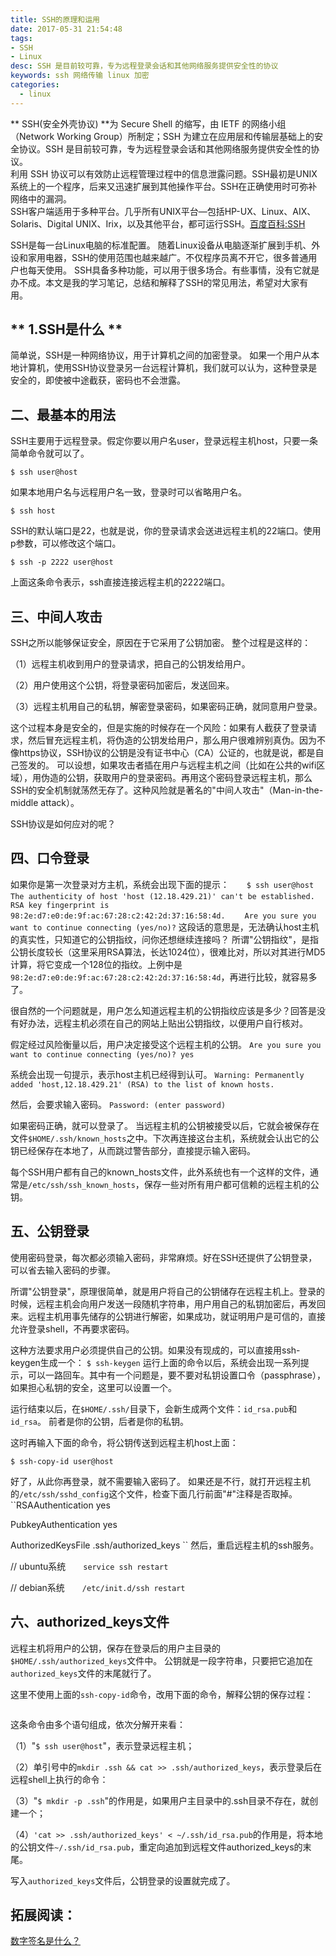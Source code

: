 ```yaml
---
title: SSH的原理和运用
date: 2017-05-31 21:54:48
tags: 
- SSH
- Linux
desc: SSH 是目前较可靠，专为远程登录会话和其他网络服务提供安全性的协议
keywords: ssh 网络传输 linux 加密
categories:
  - linux
---
```

** SSH(安全外壳协议) **为 Secure Shell 的缩写，由 IETF 的网络小组（Network Working Group）所制定；SSH 为建立在应用层和传输层基础上的安全协议。SSH 是目前较可靠，专为远程登录会话和其他网络服务提供安全性的协议。     
利用 SSH 协议可以有效防止远程管理过程中的信息泄露问题。SSH最初是UNIX系统上的一个程序，后来又迅速扩展到其他操作平台。SSH在正确使用时可弥补网络中的漏洞。  
SSH客户端适用于多种平台。几乎所有UNIX平台—包括HP-UX、Linux、AIX、Solaris、Digital   UNIX、Irix，以及其他平台，都可运行SSH。[百度百科:SSH](https://0x9.me/xuSFD)
<!--more-->

SSH是每一台Linux电脑的标准配置。
随着Linux设备从电脑逐渐扩展到手机、外设和家用电器，SSH的使用范围也越来越广。不仅程序员离不开它，很多普通用户也每天使用。
SSH具备多种功能，可以用于很多场合。有些事情，没有它就是办不成。本文是我的学习笔记，总结和解释了SSH的常见用法，希望对大家有用。
## ** 1.SSH是什么 ** 
简单说，SSH是一种网络协议，用于计算机之间的加密登录。
如果一个用户从本地计算机，使用SSH协议登录另一台远程计算机，我们就可以认为，这种登录是安全的，即使被中途截获，密码也不会泄露。  
## **二、最基本的用法**
SSH主要用于远程登录。假定你要以用户名user，登录远程主机host，只要一条简单命令就可以了。
```
$ ssh user@host
```

如果本地用户名与远程用户名一致，登录时可以省略用户名。
```
$ ssh host
```

SSH的默认端口是22，也就是说，你的登录请求会送进远程主机的22端口。使用p参数，可以修改这个端口。
```
$ ssh -p 2222 user@host
```
上面这条命令表示，ssh直接连接远程主机的2222端口。

## **三、中间人攻击**
SSH之所以能够保证安全，原因在于它采用了公钥加密。
整个过程是这样的：

（1）远程主机收到用户的登录请求，把自己的公钥发给用户。

（2）用户使用这个公钥，将登录密码加密后，发送回来。

（3）远程主机用自己的私钥，解密登录密码，如果密码正确，就同意用户登录。

这个过程本身是安全的，但是实施的时候存在一个风险：如果有人截获了登录请求，然后冒充远程主机，将伪造的公钥发给用户，那么用户很难辨别真伪。因为不像https协议，SSH协议的公钥是没有证书中心（CA）公证的，也就是说，都是自己签发的。
可以设想，如果攻击者插在用户与远程主机之间（比如在公共的wifi区域），用伪造的公钥，获取用户的登录密码。再用这个密码登录远程主机，那么SSH的安全机制就荡然无存了。这种风险就是著名的"中间人攻击"（Man-in-the-middle attack）。

SSH协议是如何应对的呢？

## **四、口令登录**
如果你是第一次登录对方主机，系统会出现下面的提示：
``
　　$ ssh user@host
　　The authenticity of host 'host (12.18.429.21)' can't be established.
　　RSA key fingerprint is 98:2e:d7:e0:de:9f:ac:67:28:c2:42:2d:37:16:58:4d.
　　Are you sure you want to continue connecting (yes/no)?
``
  这段话的意思是，无法确认host主机的真实性，只知道它的公钥指纹，问你还想继续连接吗？
所谓"公钥指纹"，是指公钥长度较长（这里采用RSA算法，长达1024位），很难比对，所以对其进行MD5计算，将它变成一个128位的指纹。上例中是`98:2e:d7:e0:de:9f:ac:67:28:c2:42:2d:37:16:58:4d`，再进行比较，就容易多了。

  很自然的一个问题就是，用户怎么知道远程主机的公钥指纹应该是多少？回答是没有好办法，远程主机必须在自己的网站上贴出公钥指纹，以便用户自行核对。

假定经过风险衡量以后，用户决定接受这个远程主机的公钥。
``Are you sure you want to continue connecting (yes/no)? yes``

系统会出现一句提示，表示host主机已经得到认可。
``Warning: Permanently added 'host,12.18.429.21' (RSA) to the list of known hosts.``

然后，会要求输入密码。
``Password: (enter password)``

如果密码正确，就可以登录了。
当远程主机的公钥被接受以后，它就会被保存在文件`$HOME/.ssh/known_hosts`之中。下次再连接这台主机，系统就会认出它的公钥已经保存在本地了，从而跳过警告部分，直接提示输入密码。

每个SSH用户都有自己的known_hosts文件，此外系统也有一个这样的文件，通常是``/etc/ssh/ssh_known_hosts``，保存一些对所有用户都可信赖的远程主机的公钥。

## **五、公钥登录**
使用密码登录，每次都必须输入密码，非常麻烦。好在SSH还提供了公钥登录，可以省去输入密码的步骤。

所谓"公钥登录"，原理很简单，就是用户将自己的公钥储存在远程主机上。登录的时候，远程主机会向用户发送一段随机字符串，用户用自己的私钥加密后，再发回来。远程主机用事先储存的公钥进行解密，如果成功，就证明用户是可信的，直接允许登录shell，不再要求密码。

这种方法要求用户必须提供自己的公钥。如果没有现成的，可以直接用ssh-keygen生成一个：
```$ ssh-keygen```
  运行上面的命令以后，系统会出现一系列提示，可以一路回车。其中有一个问题是，要不要对私钥设置口令（passphrase），如果担心私钥的安全，这里可以设置一个。

运行结束以后，在`$HOME/.ssh/`目录下，会新生成两个文件：`id_rsa.pub`和`id_rsa`。
前者是你的公钥，后者是你的私钥。

这时再输入下面的命令，将公钥传送到远程主机host上面：

```$ ssh-copy-id user@host```

好了，从此你再登录，就不需要输入密码了。
如果还是不行，就打开远程主机的`/etc/ssh/sshd_config`这个文件，检查下面几行前面"#"注释是否取掉。
``RSAAuthentication yes

PubkeyAuthentication yes 

AuthorizedKeysFile .ssh/authorized_keys
``
然后，重启远程主机的ssh服务。

// ubuntu系统　　``service ssh restart``

// debian系统　　``/etc/init.d/ssh restart``

## **六、authorized_keys文件**
远程主机将用户的公钥，保存在登录后的用户主目录的``$HOME/.ssh/authorized_keys``文件中。
公钥就是一段字符串，只要把它追加在``authorized_keys``文件的末尾就行了。

这里不使用上面的``ssh-copy-id``命令，改用下面的命令，解释公钥的保存过程：

```$ ssh user@host 'mkdir -p .ssh && cat >> .ssh/authorized_keys' < ~/.ssh/id_rsa.pub
```

这条命令由多个语句组成，依次分解开来看：

（1）"``$ ssh user@host``"，表示登录远程主机；

（2）单引号中的``mkdir .ssh && cat >> .ssh/authorized_keys``，表示登录后在远程shell上执行的命令：

（3）"``$ mkdir -p .ssh``"的作用是，如果用户主目录中的.ssh目录不存在，就创建一个；

（4）``'cat >> .ssh/authorized_keys' < ~/.ssh/id_rsa.pub``的作用是，将本地的公钥文件``~/.ssh/id_rsa.pub``，重定向追加到远程文件authorized_keys的末尾。

写入``authorized_keys``文件后，公钥登录的设置就完成了。



## 拓展阅读：
[数字签名是什么？](http://www.ruanyifeng.com/blog/2011/08/what_is_a_digital_signature.html)